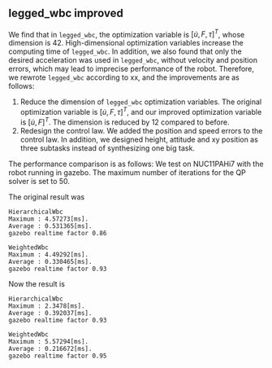 ## legged_wbc improved

We find that in `legged_wbc`, the optimization variable is $[\dot{u}, F, \tau]^T$, whose dimension is 42. High-dimensional optimization variables increase the computing time of `legged_wbc`. In addition, we also found that only the desired acceleration was used in `legged_wbc`, without velocity and position errors, which may lead to imprecise performance of the robot. Therefore, we rewrote `legged_wbc` according to xx, and the improvements are as follows:

1. Reduce the dimension of `legged_wbc` optimization variables. The original optimization variable is $[\dot{u}, F, \tau]^T$, and our improved optimization variable is $[\dot{u}, F]^T$. The dimension is reduced by 12 compared to before.
2. Redesign the control law.  We added the position and speed errors to the control law. In addition, we designed height, attitude and xy position as three subtasks instead of synthesizing one big task.

The performance comparison is as follows: We test on NUC11PAHi7 with the robot running in gazebo. The maximum number of iterations for the QP solver is set to 50.

The original result was

```
HierarchicalWbc
Maximum : 4.57273[ms].
Average : 0.531365[ms].
gazebo realtime factor 0.86

WeightedWbc
Maximum : 4.49292[ms].
Average : 0.330465[ms].
gazebo realtime factor 0.93
```

Now the result is

```
HierarchicalWbc
Maximum : 2.3478[ms].
Average : 0.392037[ms].
gazebo realtime factor 0.93

WeightedWbc
Maximum : 5.57294[ms].
Average : 0.216672[ms].
gazebo realtime factor 0.95
```

